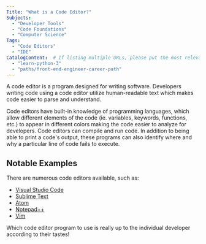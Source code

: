 ```yaml
---
Title: "What is a Code Editor?"
Subjects:
  - "Developer Tools"
  - "Code Foundations"
  - "Computer Science"
Tags: 
  - "Code Editors"
  - "IDE"
CatalogContent:  # If listing multiple URLs, please put the most relevant one first 
  - "learn-python-3"
  - "paths/front-end-engineer-career-path"
---
```


A code editor is a program designed for writing software. Developers writing code using a code editor utilize human-readable text which makes code easier to parse and understand. 

Code editors have built-in knowledge of programming languages, which allow different elements of the code (ie. variables, keywords, functions, etc.) to appear in different colors making the code easier to analyze for developers. Code editors can compile and run code. In addition to being able to print a code's output, these programs can also identify where and why a particular line of code fails to execute.

## Notable Examples

There are numerous code editors available, such as:

- [Visual Studio Code](https://code.visualstudio.com/)
- [Sublime Text](https://www.sublimetext.com/)
- [Atom](https://atom.io/)
- [Notepad++](https://notepad-plus-plus.org/)
- [Vim](https://www.vim.org/)

Which code editor program to use is really up to the individual developer according to their tastes!
